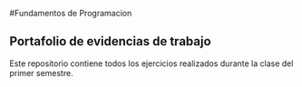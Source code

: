 #Fundamentos de Programacion
## Portafolio de evidencias de trabajo

Este repositorio contiene todos los ejercicios realizados durante la clase del primer semestre.